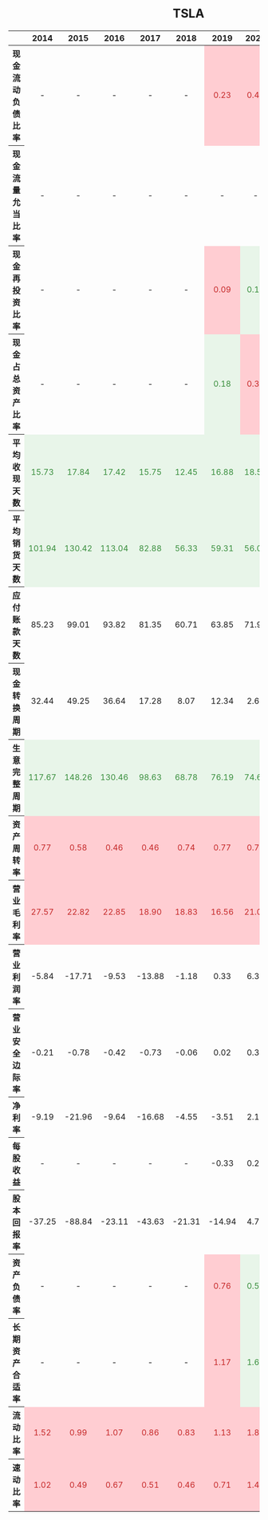 <style type="text/css">
#T_48b1f table {
  width: 100%;
  table-layout: fixed;
}
#T_48b1f th {
  font-size: 100%;
  text-align: center;
  font-weight: bold;
}
#T_48b1f th:nth-child(1) {
  width: 20%;
}
#T_48b1f th:not(:first-child) {
  width: 5%;
}
#T_48b1f td {
  text-align: center;
}
#T_48b1f caption {
  caption-side: top;
  font-size: 150%;
  font-weight: bold;
  text-align: center;
  margin: 20px 0 20px 0;
}
#T_48b1f_row0_col5, #T_48b1f_row0_col6, #T_48b1f_row0_col7, #T_48b1f_row0_col8, #T_48b1f_row0_col9, #T_48b1f_row2_col5, #T_48b1f_row3_col6, #T_48b1f_row3_col7, #T_48b1f_row9_col0, #T_48b1f_row9_col1, #T_48b1f_row9_col2, #T_48b1f_row9_col3, #T_48b1f_row9_col4, #T_48b1f_row9_col5, #T_48b1f_row9_col6, #T_48b1f_row9_col7, #T_48b1f_row10_col0, #T_48b1f_row10_col1, #T_48b1f_row10_col2, #T_48b1f_row10_col3, #T_48b1f_row10_col4, #T_48b1f_row10_col5, #T_48b1f_row10_col6, #T_48b1f_row10_col7, #T_48b1f_row10_col8, #T_48b1f_row10_col9, #T_48b1f_row16_col5, #T_48b1f_row17_col5, #T_48b1f_row17_col7, #T_48b1f_row18_col0, #T_48b1f_row18_col1, #T_48b1f_row18_col2, #T_48b1f_row18_col3, #T_48b1f_row18_col4, #T_48b1f_row18_col5, #T_48b1f_row18_col6, #T_48b1f_row18_col7, #T_48b1f_row18_col8, #T_48b1f_row18_col9, #T_48b1f_row19_col0, #T_48b1f_row19_col1, #T_48b1f_row19_col2, #T_48b1f_row19_col3, #T_48b1f_row19_col4, #T_48b1f_row19_col5, #T_48b1f_row19_col6, #T_48b1f_row19_col7, #T_48b1f_row19_col8, #T_48b1f_row19_col9 {
  background-color: #ffcdd2;
  color: #c62828;
}
#T_48b1f_row1_col9, #T_48b1f_row2_col6, #T_48b1f_row2_col7, #T_48b1f_row2_col8, #T_48b1f_row2_col9, #T_48b1f_row3_col5, #T_48b1f_row3_col8, #T_48b1f_row3_col9, #T_48b1f_row4_col0, #T_48b1f_row4_col1, #T_48b1f_row4_col2, #T_48b1f_row4_col3, #T_48b1f_row4_col4, #T_48b1f_row4_col5, #T_48b1f_row4_col6, #T_48b1f_row4_col7, #T_48b1f_row4_col8, #T_48b1f_row4_col9, #T_48b1f_row5_col0, #T_48b1f_row5_col1, #T_48b1f_row5_col2, #T_48b1f_row5_col3, #T_48b1f_row5_col4, #T_48b1f_row5_col5, #T_48b1f_row5_col6, #T_48b1f_row5_col7, #T_48b1f_row5_col8, #T_48b1f_row5_col9, #T_48b1f_row8_col0, #T_48b1f_row8_col1, #T_48b1f_row8_col2, #T_48b1f_row8_col3, #T_48b1f_row8_col4, #T_48b1f_row8_col5, #T_48b1f_row8_col6, #T_48b1f_row8_col7, #T_48b1f_row8_col8, #T_48b1f_row8_col9, #T_48b1f_row9_col8, #T_48b1f_row9_col9, #T_48b1f_row16_col6, #T_48b1f_row16_col7, #T_48b1f_row16_col8, #T_48b1f_row16_col9, #T_48b1f_row17_col6, #T_48b1f_row17_col8, #T_48b1f_row17_col9 {
  background-color: #e8f5e9;
  color: #388e3c;
}
</style>
<table id="T_48b1f">
  <caption>TSLA</caption>
  <thead>
    <tr>
      <th class="blank level0" >&nbsp;</th>
      <th id="T_48b1f_level0_col0" class="col_heading level0 col0" >2014</th>
      <th id="T_48b1f_level0_col1" class="col_heading level0 col1" >2015</th>
      <th id="T_48b1f_level0_col2" class="col_heading level0 col2" >2016</th>
      <th id="T_48b1f_level0_col3" class="col_heading level0 col3" >2017</th>
      <th id="T_48b1f_level0_col4" class="col_heading level0 col4" >2018</th>
      <th id="T_48b1f_level0_col5" class="col_heading level0 col5" >2019</th>
      <th id="T_48b1f_level0_col6" class="col_heading level0 col6" >2020</th>
      <th id="T_48b1f_level0_col7" class="col_heading level0 col7" >2021</th>
      <th id="T_48b1f_level0_col8" class="col_heading level0 col8" >2022</th>
      <th id="T_48b1f_level0_col9" class="col_heading level0 col9" >2023</th>
    </tr>
  </thead>
  <tbody>
    <tr>
      <th id="T_48b1f_level0_row0" class="row_heading level0 row0" >现金流动负债比率</th>
      <td id="T_48b1f_row0_col0" class="data row0 col0" >-</td>
      <td id="T_48b1f_row0_col1" class="data row0 col1" >-</td>
      <td id="T_48b1f_row0_col2" class="data row0 col2" >-</td>
      <td id="T_48b1f_row0_col3" class="data row0 col3" >-</td>
      <td id="T_48b1f_row0_col4" class="data row0 col4" >-</td>
      <td id="T_48b1f_row0_col5" class="data row0 col5" >0.23</td>
      <td id="T_48b1f_row0_col6" class="data row0 col6" >0.42</td>
      <td id="T_48b1f_row0_col7" class="data row0 col7" >0.58</td>
      <td id="T_48b1f_row0_col8" class="data row0 col8" >0.55</td>
      <td id="T_48b1f_row0_col9" class="data row0 col9" >0.46</td>
    </tr>
    <tr>
      <th id="T_48b1f_level0_row1" class="row_heading level0 row1" >现金流量允当比率</th>
      <td id="T_48b1f_row1_col0" class="data row1 col0" >-</td>
      <td id="T_48b1f_row1_col1" class="data row1 col1" >-</td>
      <td id="T_48b1f_row1_col2" class="data row1 col2" >-</td>
      <td id="T_48b1f_row1_col3" class="data row1 col3" >-</td>
      <td id="T_48b1f_row1_col4" class="data row1 col4" >-</td>
      <td id="T_48b1f_row1_col5" class="data row1 col5" >-</td>
      <td id="T_48b1f_row1_col6" class="data row1 col6" >-</td>
      <td id="T_48b1f_row1_col7" class="data row1 col7" >-</td>
      <td id="T_48b1f_row1_col8" class="data row1 col8" >-</td>
      <td id="T_48b1f_row1_col9" class="data row1 col9" >1.25</td>
    </tr>
    <tr>
      <th id="T_48b1f_level0_row2" class="row_heading level0 row2" >现金再投资比率</th>
      <td id="T_48b1f_row2_col0" class="data row2 col0" >-</td>
      <td id="T_48b1f_row2_col1" class="data row2 col1" >-</td>
      <td id="T_48b1f_row2_col2" class="data row2 col2" >-</td>
      <td id="T_48b1f_row2_col3" class="data row2 col3" >-</td>
      <td id="T_48b1f_row2_col4" class="data row2 col4" >-</td>
      <td id="T_48b1f_row2_col5" class="data row2 col5" >0.09</td>
      <td id="T_48b1f_row2_col6" class="data row2 col6" >0.15</td>
      <td id="T_48b1f_row2_col7" class="data row2 col7" >0.27</td>
      <td id="T_48b1f_row2_col8" class="data row2 col8" >0.26</td>
      <td id="T_48b1f_row2_col9" class="data row2 col9" >0.17</td>
    </tr>
    <tr>
      <th id="T_48b1f_level0_row3" class="row_heading level0 row3" >现金占总资产比率</th>
      <td id="T_48b1f_row3_col0" class="data row3 col0" >-</td>
      <td id="T_48b1f_row3_col1" class="data row3 col1" >-</td>
      <td id="T_48b1f_row3_col2" class="data row3 col2" >-</td>
      <td id="T_48b1f_row3_col3" class="data row3 col3" >-</td>
      <td id="T_48b1f_row3_col4" class="data row3 col4" >-</td>
      <td id="T_48b1f_row3_col5" class="data row3 col5" >0.18</td>
      <td id="T_48b1f_row3_col6" class="data row3 col6" >0.37</td>
      <td id="T_48b1f_row3_col7" class="data row3 col7" >0.28</td>
      <td id="T_48b1f_row3_col8" class="data row3 col8" >0.20</td>
      <td id="T_48b1f_row3_col9" class="data row3 col9" >0.15</td>
    </tr>
    <tr>
      <th id="T_48b1f_level0_row4" class="row_heading level0 row4" >平均收现天数</th>
      <td id="T_48b1f_row4_col0" class="data row4 col0" >15.73</td>
      <td id="T_48b1f_row4_col1" class="data row4 col1" >17.84</td>
      <td id="T_48b1f_row4_col2" class="data row4 col2" >17.42</td>
      <td id="T_48b1f_row4_col3" class="data row4 col3" >15.75</td>
      <td id="T_48b1f_row4_col4" class="data row4 col4" >12.45</td>
      <td id="T_48b1f_row4_col5" class="data row4 col5" >16.88</td>
      <td id="T_48b1f_row4_col6" class="data row4 col6" >18.58</td>
      <td id="T_48b1f_row4_col7" class="data row4 col7" >12.88</td>
      <td id="T_48b1f_row4_col8" class="data row4 col8" >10.90</td>
      <td id="T_48b1f_row4_col9" class="data row4 col9" >12.18</td>
    </tr>
    <tr>
      <th id="T_48b1f_level0_row5" class="row_heading level0 row5" >平均销货天数</th>
      <td id="T_48b1f_row5_col0" class="data row5 col0" >101.94</td>
      <td id="T_48b1f_row5_col1" class="data row5 col1" >130.42</td>
      <td id="T_48b1f_row5_col2" class="data row5 col2" >113.04</td>
      <td id="T_48b1f_row5_col3" class="data row5 col3" >82.88</td>
      <td id="T_48b1f_row5_col4" class="data row5 col4" >56.33</td>
      <td id="T_48b1f_row5_col5" class="data row5 col5" >59.31</td>
      <td id="T_48b1f_row5_col6" class="data row5 col6" >56.08</td>
      <td id="T_48b1f_row5_col7" class="data row5 col7" >44.73</td>
      <td id="T_48b1f_row5_col8" class="data row5 col8" >55.99</td>
      <td id="T_48b1f_row5_col9" class="data row5 col9" >61.05</td>
    </tr>
    <tr>
      <th id="T_48b1f_level0_row6" class="row_heading level0 row6" >应付账款天数</th>
      <td id="T_48b1f_row6_col0" class="data row6 col0" >85.23</td>
      <td id="T_48b1f_row6_col1" class="data row6 col1" >99.01</td>
      <td id="T_48b1f_row6_col2" class="data row6 col2" >93.82</td>
      <td id="T_48b1f_row6_col3" class="data row6 col3" >81.35</td>
      <td id="T_48b1f_row6_col4" class="data row6 col4" >60.71</td>
      <td id="T_48b1f_row6_col5" class="data row6 col5" >63.85</td>
      <td id="T_48b1f_row6_col6" class="data row6 col6" >71.97</td>
      <td id="T_48b1f_row6_col7" class="data row6 col7" >72.95</td>
      <td id="T_48b1f_row6_col8" class="data row6 col8" >76.12</td>
      <td id="T_48b1f_row6_col9" class="data row6 col9" >68.48</td>
    </tr>
    <tr>
      <th id="T_48b1f_level0_row7" class="row_heading level0 row7" >现金转换周期</th>
      <td id="T_48b1f_row7_col0" class="data row7 col0" >32.44</td>
      <td id="T_48b1f_row7_col1" class="data row7 col1" >49.25</td>
      <td id="T_48b1f_row7_col2" class="data row7 col2" >36.64</td>
      <td id="T_48b1f_row7_col3" class="data row7 col3" >17.28</td>
      <td id="T_48b1f_row7_col4" class="data row7 col4" >8.07</td>
      <td id="T_48b1f_row7_col5" class="data row7 col5" >12.34</td>
      <td id="T_48b1f_row7_col6" class="data row7 col6" >2.69</td>
      <td id="T_48b1f_row7_col7" class="data row7 col7" >-15.34</td>
      <td id="T_48b1f_row7_col8" class="data row7 col8" >-9.23</td>
      <td id="T_48b1f_row7_col9" class="data row7 col9" >4.75</td>
    </tr>
    <tr>
      <th id="T_48b1f_level0_row8" class="row_heading level0 row8" >生意完整周期</th>
      <td id="T_48b1f_row8_col0" class="data row8 col0" >117.67</td>
      <td id="T_48b1f_row8_col1" class="data row8 col1" >148.26</td>
      <td id="T_48b1f_row8_col2" class="data row8 col2" >130.46</td>
      <td id="T_48b1f_row8_col3" class="data row8 col3" >98.63</td>
      <td id="T_48b1f_row8_col4" class="data row8 col4" >68.78</td>
      <td id="T_48b1f_row8_col5" class="data row8 col5" >76.19</td>
      <td id="T_48b1f_row8_col6" class="data row8 col6" >74.66</td>
      <td id="T_48b1f_row8_col7" class="data row8 col7" >57.61</td>
      <td id="T_48b1f_row8_col8" class="data row8 col8" >66.89</td>
      <td id="T_48b1f_row8_col9" class="data row8 col9" >73.23</td>
    </tr>
    <tr>
      <th id="T_48b1f_level0_row9" class="row_heading level0 row9" >资产周转率</th>
      <td id="T_48b1f_row9_col0" class="data row9 col0" >0.77</td>
      <td id="T_48b1f_row9_col1" class="data row9 col1" >0.58</td>
      <td id="T_48b1f_row9_col2" class="data row9 col2" >0.46</td>
      <td id="T_48b1f_row9_col3" class="data row9 col3" >0.46</td>
      <td id="T_48b1f_row9_col4" class="data row9 col4" >0.74</td>
      <td id="T_48b1f_row9_col5" class="data row9 col5" >0.77</td>
      <td id="T_48b1f_row9_col6" class="data row9 col6" >0.73</td>
      <td id="T_48b1f_row9_col7" class="data row9 col7" >0.94</td>
      <td id="T_48b1f_row9_col8" class="data row9 col8" >1.13</td>
      <td id="T_48b1f_row9_col9" class="data row9 col9" >1.02</td>
    </tr>
    <tr>
      <th id="T_48b1f_level0_row10" class="row_heading level0 row10" >营业毛利率</th>
      <td id="T_48b1f_row10_col0" class="data row10 col0" >27.57</td>
      <td id="T_48b1f_row10_col1" class="data row10 col1" >22.82</td>
      <td id="T_48b1f_row10_col2" class="data row10 col2" >22.85</td>
      <td id="T_48b1f_row10_col3" class="data row10 col3" >18.90</td>
      <td id="T_48b1f_row10_col4" class="data row10 col4" >18.83</td>
      <td id="T_48b1f_row10_col5" class="data row10 col5" >16.56</td>
      <td id="T_48b1f_row10_col6" class="data row10 col6" >21.02</td>
      <td id="T_48b1f_row10_col7" class="data row10 col7" >25.28</td>
      <td id="T_48b1f_row10_col8" class="data row10 col8" >25.60</td>
      <td id="T_48b1f_row10_col9" class="data row10 col9" >18.25</td>
    </tr>
    <tr>
      <th id="T_48b1f_level0_row11" class="row_heading level0 row11" >营业利润率</th>
      <td id="T_48b1f_row11_col0" class="data row11 col0" >-5.84</td>
      <td id="T_48b1f_row11_col1" class="data row11 col1" >-17.71</td>
      <td id="T_48b1f_row11_col2" class="data row11 col2" >-9.53</td>
      <td id="T_48b1f_row11_col3" class="data row11 col3" >-13.88</td>
      <td id="T_48b1f_row11_col4" class="data row11 col4" >-1.18</td>
      <td id="T_48b1f_row11_col5" class="data row11 col5" >0.33</td>
      <td id="T_48b1f_row11_col6" class="data row11 col6" >6.32</td>
      <td id="T_48b1f_row11_col7" class="data row11 col7" >12.07</td>
      <td id="T_48b1f_row11_col8" class="data row11 col8" >16.98</td>
      <td id="T_48b1f_row11_col9" class="data row11 col9" >9.19</td>
    </tr>
    <tr>
      <th id="T_48b1f_level0_row12" class="row_heading level0 row12" >营业安全边际率</th>
      <td id="T_48b1f_row12_col0" class="data row12 col0" >-0.21</td>
      <td id="T_48b1f_row12_col1" class="data row12 col1" >-0.78</td>
      <td id="T_48b1f_row12_col2" class="data row12 col2" >-0.42</td>
      <td id="T_48b1f_row12_col3" class="data row12 col3" >-0.73</td>
      <td id="T_48b1f_row12_col4" class="data row12 col4" >-0.06</td>
      <td id="T_48b1f_row12_col5" class="data row12 col5" >0.02</td>
      <td id="T_48b1f_row12_col6" class="data row12 col6" >0.30</td>
      <td id="T_48b1f_row12_col7" class="data row12 col7" >0.48</td>
      <td id="T_48b1f_row12_col8" class="data row12 col8" >0.66</td>
      <td id="T_48b1f_row12_col9" class="data row12 col9" >0.50</td>
    </tr>
    <tr>
      <th id="T_48b1f_level0_row13" class="row_heading level0 row13" >净利率</th>
      <td id="T_48b1f_row13_col0" class="data row13 col0" >-9.19</td>
      <td id="T_48b1f_row13_col1" class="data row13 col1" >-21.96</td>
      <td id="T_48b1f_row13_col2" class="data row13 col2" >-9.64</td>
      <td id="T_48b1f_row13_col3" class="data row13 col3" >-16.68</td>
      <td id="T_48b1f_row13_col4" class="data row13 col4" >-4.55</td>
      <td id="T_48b1f_row13_col5" class="data row13 col5" >-3.51</td>
      <td id="T_48b1f_row13_col6" class="data row13 col6" >2.19</td>
      <td id="T_48b1f_row13_col7" class="data row13 col7" >10.25</td>
      <td id="T_48b1f_row13_col8" class="data row13 col8" >15.45</td>
      <td id="T_48b1f_row13_col9" class="data row13 col9" >15.50</td>
    </tr>
    <tr>
      <th id="T_48b1f_level0_row14" class="row_heading level0 row14" >每股收益</th>
      <td id="T_48b1f_row14_col0" class="data row14 col0" >-</td>
      <td id="T_48b1f_row14_col1" class="data row14 col1" >-</td>
      <td id="T_48b1f_row14_col2" class="data row14 col2" >-</td>
      <td id="T_48b1f_row14_col3" class="data row14 col3" >-</td>
      <td id="T_48b1f_row14_col4" class="data row14 col4" >-</td>
      <td id="T_48b1f_row14_col5" class="data row14 col5" >-0.33</td>
      <td id="T_48b1f_row14_col6" class="data row14 col6" >0.25</td>
      <td id="T_48b1f_row14_col7" class="data row14 col7" >1.87</td>
      <td id="T_48b1f_row14_col8" class="data row14 col8" >4.02</td>
      <td id="T_48b1f_row14_col9" class="data row14 col9" >4.73</td>
    </tr>
    <tr>
      <th id="T_48b1f_level0_row15" class="row_heading level0 row15" >股本回报率</th>
      <td id="T_48b1f_row15_col0" class="data row15 col0" >-37.25</td>
      <td id="T_48b1f_row15_col1" class="data row15 col1" >-88.84</td>
      <td id="T_48b1f_row15_col2" class="data row15 col2" >-23.11</td>
      <td id="T_48b1f_row15_col3" class="data row15 col3" >-43.63</td>
      <td id="T_48b1f_row15_col4" class="data row15 col4" >-21.31</td>
      <td id="T_48b1f_row15_col5" class="data row15 col5" >-14.94</td>
      <td id="T_48b1f_row15_col6" class="data row15 col6" >4.78</td>
      <td id="T_48b1f_row15_col7" class="data row15 col7" >21.06</td>
      <td id="T_48b1f_row15_col8" class="data row15 col8" >33.60</td>
      <td id="T_48b1f_row15_col9" class="data row15 col9" >27.95</td>
    </tr>
    <tr>
      <th id="T_48b1f_level0_row16" class="row_heading level0 row16" >资产负债率</th>
      <td id="T_48b1f_row16_col0" class="data row16 col0" >-</td>
      <td id="T_48b1f_row16_col1" class="data row16 col1" >-</td>
      <td id="T_48b1f_row16_col2" class="data row16 col2" >-</td>
      <td id="T_48b1f_row16_col3" class="data row16 col3" >-</td>
      <td id="T_48b1f_row16_col4" class="data row16 col4" >-</td>
      <td id="T_48b1f_row16_col5" class="data row16 col5" >0.76</td>
      <td id="T_48b1f_row16_col6" class="data row16 col6" >0.55</td>
      <td id="T_48b1f_row16_col7" class="data row16 col7" >0.49</td>
      <td id="T_48b1f_row16_col8" class="data row16 col8" >0.44</td>
      <td id="T_48b1f_row16_col9" class="data row16 col9" >0.40</td>
    </tr>
    <tr>
      <th id="T_48b1f_level0_row17" class="row_heading level0 row17" >长期资产合适率</th>
      <td id="T_48b1f_row17_col0" class="data row17 col0" >-</td>
      <td id="T_48b1f_row17_col1" class="data row17 col1" >-</td>
      <td id="T_48b1f_row17_col2" class="data row17 col2" >-</td>
      <td id="T_48b1f_row17_col3" class="data row17 col3" >-</td>
      <td id="T_48b1f_row17_col4" class="data row17 col4" >-</td>
      <td id="T_48b1f_row17_col5" class="data row17 col5" >1.17</td>
      <td id="T_48b1f_row17_col6" class="data row17 col6" >1.62</td>
      <td id="T_48b1f_row17_col7" class="data row17 col7" >1.36</td>
      <td id="T_48b1f_row17_col8" class="data row17 col8" >1.52</td>
      <td id="T_48b1f_row17_col9" class="data row17 col9" >1.73</td>
    </tr>
    <tr>
      <th id="T_48b1f_level0_row18" class="row_heading level0 row18" >流动比率</th>
      <td id="T_48b1f_row18_col0" class="data row18 col0" >1.52</td>
      <td id="T_48b1f_row18_col1" class="data row18 col1" >0.99</td>
      <td id="T_48b1f_row18_col2" class="data row18 col2" >1.07</td>
      <td id="T_48b1f_row18_col3" class="data row18 col3" >0.86</td>
      <td id="T_48b1f_row18_col4" class="data row18 col4" >0.83</td>
      <td id="T_48b1f_row18_col5" class="data row18 col5" >1.13</td>
      <td id="T_48b1f_row18_col6" class="data row18 col6" >1.88</td>
      <td id="T_48b1f_row18_col7" class="data row18 col7" >1.38</td>
      <td id="T_48b1f_row18_col8" class="data row18 col8" >1.53</td>
      <td id="T_48b1f_row18_col9" class="data row18 col9" >1.73</td>
    </tr>
    <tr>
      <th id="T_48b1f_level0_row19" class="row_heading level0 row19" >速动比率</th>
      <td id="T_48b1f_row19_col0" class="data row19 col0" >1.02</td>
      <td id="T_48b1f_row19_col1" class="data row19 col1" >0.49</td>
      <td id="T_48b1f_row19_col2" class="data row19 col2" >0.67</td>
      <td id="T_48b1f_row19_col3" class="data row19 col3" >0.51</td>
      <td id="T_48b1f_row19_col4" class="data row19 col4" >0.46</td>
      <td id="T_48b1f_row19_col5" class="data row19 col5" >0.71</td>
      <td id="T_48b1f_row19_col6" class="data row19 col6" >1.49</td>
      <td id="T_48b1f_row19_col7" class="data row19 col7" >1.00</td>
      <td id="T_48b1f_row19_col8" class="data row19 col8" >0.94</td>
      <td id="T_48b1f_row19_col9" class="data row19 col9" >1.13</td>
    </tr>
  </tbody>
</table>

